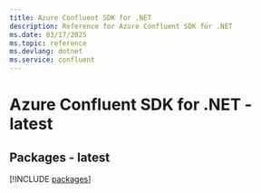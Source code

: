 ```yaml
---
title: Azure Confluent SDK for .NET
description: Reference for Azure Confluent SDK for .NET
ms.date: 03/17/2025
ms.topic: reference
ms.devlang: dotnet
ms.service: confluent
---
```

# Azure Confluent SDK for .NET - latest
## Packages - latest
[!INCLUDE [packages](confluent-index.md)]